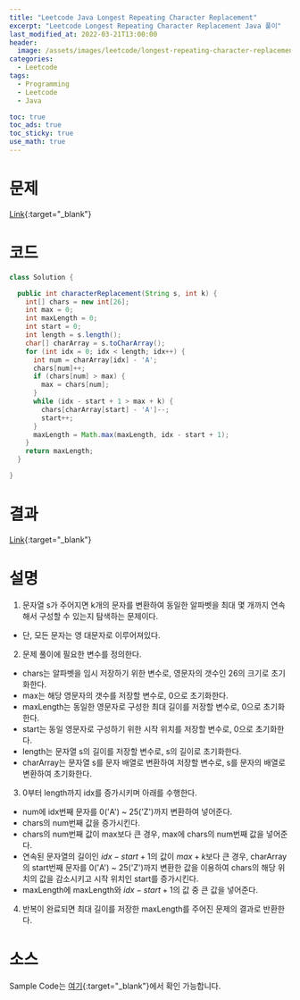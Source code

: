 ```yaml
---
title: "Leetcode Java Longest Repeating Character Replacement"
excerpt: "Leetcode Longest Repeating Character Replacement Java 풀이"
last_modified_at: 2022-03-21T13:00:00
header:
  image: /assets/images/leetcode/longest-repeating-character-replacement.png
categories:
  - Leetcode
tags:
  - Programming
  - Leetcode
  - Java

toc: true
toc_ads: true
toc_sticky: true
use_math: true
---
```

# 문제
[Link](https://leetcode.com/problems/longest-repeating-character-replacement/){:target="_blank"}

# 코드
```java
class Solution {

  public int characterReplacement(String s, int k) {
    int[] chars = new int[26];
    int max = 0;
    int maxLength = 0;
    int start = 0;
    int length = s.length();
    char[] charArray = s.toCharArray();
    for (int idx = 0; idx < length; idx++) {
      int num = charArray[idx] - 'A';
      chars[num]++;
      if (chars[num] > max) {
        max = chars[num];
      }
      while (idx - start + 1 > max + k) {
        chars[charArray[start] - 'A']--;
        start++;
      }
      maxLength = Math.max(maxLength, idx - start + 1);
    }
    return maxLength;
  }

}
```

# 결과
[Link](https://leetcode.com/submissions/detail/664142100/){:target="_blank"}

# 설명
1. 문자열 s가 주어지면 k개의 문자를 변환하여 동일한 알파벳을 최대 몇 개까지 연속해서 구성할 수 있는지 탐색하는 문제이다.
- 단, 모든 문자는 영 대문자로 이루어져있다.

2. 문제 풀이에 필요한 변수를 정의한다.
- chars는 알파벳을 임시 저장하기 위한 변수로, 영문자의 갯수인 26의 크기로 초기화한다.
- max는 해당 영문자의 갯수를 저장할 변수로, 0으로 초기화한다.
- maxLength는 동일한 영문자로 구성한 최대 길이를 저장할 변수로, 0으로 초기화한다.
- start는 동일 영문자로 구성하기 위한 시작 위치를 저장할 변수로, 0으로 초기화한다.
- length는 문자열 s의 길이를 저장할 변수로, s의 길이로 초기화한다.
- charArray는 문자열 s를 문자 배열로 변환하여 저장할 변수로, s를 문자의 배열로 변환하여 초기화한다.

3. 0부터 length까지 idx를 증가시키며 아래를 수행한다.
- num에 idx번째 문자를 0('A') ~ 25('Z')까지 변환하여 넣어준다.
- chars의 num번째 값을 증가시킨다.
- chars의 num번째 값이 max보다 큰 경우, max에 chars의 num번째 값을 넣어준다.
- 연속된 문자열의 길이인 $idx - start + 1$의 값이 $max + k$보다 큰 경우, charArray의 start번째 문자를 0('A') ~ 25('Z')까지 변환한 값을 이용하여 chars의 해당 위치의 값을 감소시키고 시작 위치인 start를 증가시킨다.
- maxLength에 maxLength와 $idx - start + 1$의 값 중 큰 값을 넣어준다.

4. 반복이 완료되면 최대 길이를 저장한 maxLength를 주어진 문제의 결과로 반환한다.

# 소스
Sample Code는 [여기](https://github.com/GracefulSoul/leetcode/blob/master/src/main/java/gracefulsoul/problems/LongestRepeatingCharacterReplacement.java){:target="_blank"}에서 확인 가능합니다.